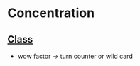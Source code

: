 # Concentration

## <a href='https://drive.google.com/file/d/1valQta_rRlOS94C17chCRy7RW0cmHQpe/view?usp=sharing'> Class </a>


- wow factor -> turn counter or wild card
